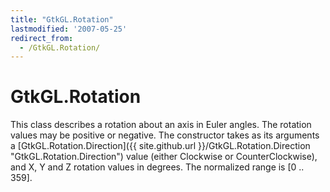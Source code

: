 ```yaml
---
title: "GtkGL.Rotation"
lastmodified: '2007-05-25'
redirect_from:
  - /GtkGL.Rotation/
---
```


GtkGL.Rotation
==============

This class describes a rotation about an axis in Euler angles. The rotation values may be positive or negative. The constructor takes as its arguments a [GtkGL.Rotation.Direction]({{ site.github.url }}/GtkGL.Rotation.Direction "GtkGL.Rotation.Direction") value (either Clockwise or CounterClockwise), and X, Y and Z rotation values in degrees. The normalized range is [0 .. 359].

